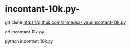 # incontant-10k.py- 

git clone https://github.com/ahmedsakivau/incontant-10k.py

cd incontant 10k.py

python incontant 10k.py
